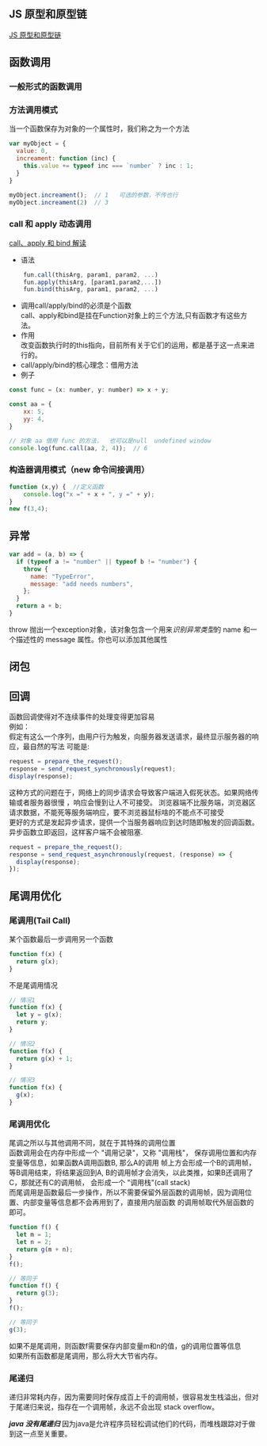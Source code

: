 ## JS 原型和原型链
[JS 原型和原型链](https://segmentfault.com/a/1190000021232132)

## 函数调用

### 一般形式的函数调用

### 方法调用模式
当一个函数保存为对象的一个属性时，我们称之为一个方法  
```js
var myObject = {
  value: 0,
  increament: function (inc) {
    this.value += typeof inc === `number` ? inc : 1;
  }
}

myObject.increament();  // 1   可选的参数，不传也行
myObject.increament(2)  // 3
```

### call 和 apply 动态调用
[call、apply 和 bind 解读](https://juejin.cn/post/6844903906279964686)  

- 语法  
```js
    fun.call(thisArg, param1, param2, ...)
    fun.apply(thisArg, [param1,param2,...])
    fun.bind(thisArg, param1, param2, ...)
```
- 调用call/apply/bind的必须是个函数  
  call、apply和bind是挂在Function对象上的三个方法,只有函数才有这些方法。
- 作用  
  改变函数执行时的this指向，目前所有关于它们的运用，都是基于这一点来进行的。
- call/apply/bind的核心理念：借用方法
- 例子
```js
const func = (x: number, y: number) => x + y;

const aa = {
    xx: 5,
    yy: 4,
}

// 对象 aa 借用 func 的方法，  也可以是null  undefined window
console.log(func.call(aa, 2, 4));  // 6

```

### 构造器调用模式（new 命令间接调用）
```js
function (x,y) {  //定义函数
    console.log("x =" + x + ", y =" + y);
}
new f(3,4);
```

## 异常
```js
var add = (a, b) => {
  if (typeof a != "number" || typeof b != "number") {
    throw {
      name: "TypeError",
      message: "add needs numbers",
    };
  }
  return a + b;
}
```
throw 抛出一个exception对象，该对象包含一个用来*识别异常类型*的 name 和一个描述性的
 message 属性。你也可以添加其他属性

## 闭包

## 回调
函数回调使得对不连续事件的处理变得更加容易  
例如：  
假定有这么一个序列，由用户行为触发，向服务器发送请求，最终显示服务器的响应，最自然的写法
可能是:  
```js
request = prepare_the_request();
response = send_request_synchronously(request);
display(response);
```
这种方式的问题在于，网络上的同步请求会导致客户端进入假死状态。如果网络传输或者服务器很慢
，响应会慢到让人不可接受。   浏览器端不比服务端，浏览器区请求数据，不能死等服务端响应，要不浏览器鼠标啥的不能点不可接受  
更好的方式是发起异步请求，提供一个当服务器响应到达时随即触发的回调函数。异步函数立即返回，这样客户端不会被阻塞.  
```js
request = prepare_the_request();
response = send_request_asynchronously(request, (response) => {
  display(response);
});
```

## 尾调用优化
### 尾调用(Tail Call)
某个函数最后一步调用另一个函数  
```js
function f(x) {
  return g(x);
}
```

不是尾调用情况  
```js
// 情况1
function f(x) {
  let y = g(x);
  return y;
} 

// 情况2
function f(x) {
  return g(x) + 1;
}

// 情况3
function f(x) {
  g(x);
}
```

### 尾调用优化
尾调之所以与其他调用不同，就在于其特殊的调用位置  
函数调用会在内存中形成一个 "调用记录"，又称 "调用栈"， 保存调用位置和内存变量等信息，如果函数A调用函数B, 那么A的调用
帧上方会形成一个B的调用帧，等B调用结束，将结果返回到A, B的调用帧才会消失，以此类推，如果B还调用了C，那就还有C的调用帧，
会形成一个 "调用栈"(call stack)  
而尾调用是函数最后一步操作，所以不需要保留外层函数的调用帧，因为调用位置、内部变量等信息都不会再用到了，直接用内层函数
的调用帧取代外层函数的即可。  
```js
function f() {
  let m = 1;
  let n = 2;
  return g(m + n);
}
f();

// 等同于
function f() {
  return g(3);
}
f();

// 等同于
g(3);
```
如果不是尾调用，则函数f需要保存内部变量m和n的值，g的调用位置等信息  
如果所有函数都是尾调用，那么将大大节省内存。

### 尾递归
递归非常耗内存，因为需要同时保存成百上千的调用帧，很容易发生栈溢出，但对于尾递归来说，指存在一个调用帧，永远不会出现
stack overflow。

***java 没有尾递归*** 因为java是允许程序员轻松调试他们的代码，而堆栈跟踪对于做到这一点至关重要。